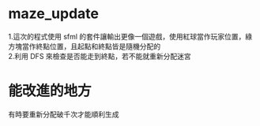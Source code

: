 # maze_update
1.這次的程式使用 sfml 的套件讓輸出更像一個遊戲，使用紅球當作玩家位置，綠方塊當作終點位置，且起點和終點皆是隨機分配的  
2.利用 DFS 來檢查是否能走到終點，若不能就重新分配迷宮  

# 能改進的地方
有時要重新分配破千次才能順利生成
